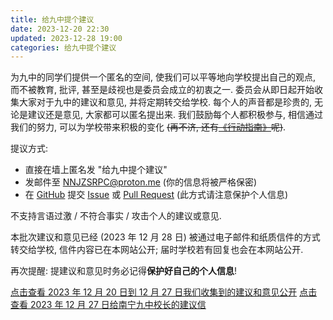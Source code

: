 ```yaml
---
title: 给九中提个建议
date: 2023-12-20 22:30
updated: 2023-12-28 19:00
categories: 给九中提个建议
---
```


为九中的同学们提供一个匿名的空间, 使我们可以平等地向学校提出自己的观点, 而不被教育, 批评, 甚至是歧视也是委员会成立的初衷之一. 委员会从即日起开始收集大家对于九中的建议和意见, 并将定期转交给学校. 每个人的声音都是珍贵的, 无论是建议还是意见, 大家都可以匿名提出来. 我们鼓励每个人都积极参与, 相信通过我们的努力, 可以为学校带来积极的变化 <del>(再不济, 还有[《行动指南》](/p/南宁九中学生维权委员会行动指南)呢)</del>.

提议方式:

- 直接在墙上匿名发 "给九中提个建议"<!-- , 推荐发到新墙 "\[九中新墙\]南九之声" (QQ: `3341017107`), 不会受到周日清单影响 -->
- 发邮件至 [NNJZSRPC@proton.me](mailto:NNJZSRPC@proton.me) (你的信息将被严格保密)
- 在 [GitHub](https://github.com/NNJZSRPC/NNJZ-SRPC) 提交 [Issue](https://github.com/NNJZSRPC/NNJZ-SRPC/issues) 或 [Pull Request](https://github.com/NNJZSRPC/NNJZ-SRPC/pulls) (此方式请注意保护个人信息)

不支持言语过激 / 不符合事实 / 攻击个人的建议或意见.

本批次建议和意见已经 (2023 年 12 月 28 日) 被通过电子邮件和纸质信件的方式转交给学校, 信件内容已在本网站公开; 届时学校若有回复也会在本网站公开.

再次提醒: 提建议和意见时务必记得**保护好自己的个人信息**!

[点击查看 2023 年 12 月 20 日到 12 月 27 日我们收集到的建议和意见公开](/p/给九中的建议%20-%202023-12-20%20至%202023-12-27)
[点击查看 2023 年 12 月 27 日给南宁九中校长的建议信](/p/给南宁九中校长的建议信%20-%202023-12-27)